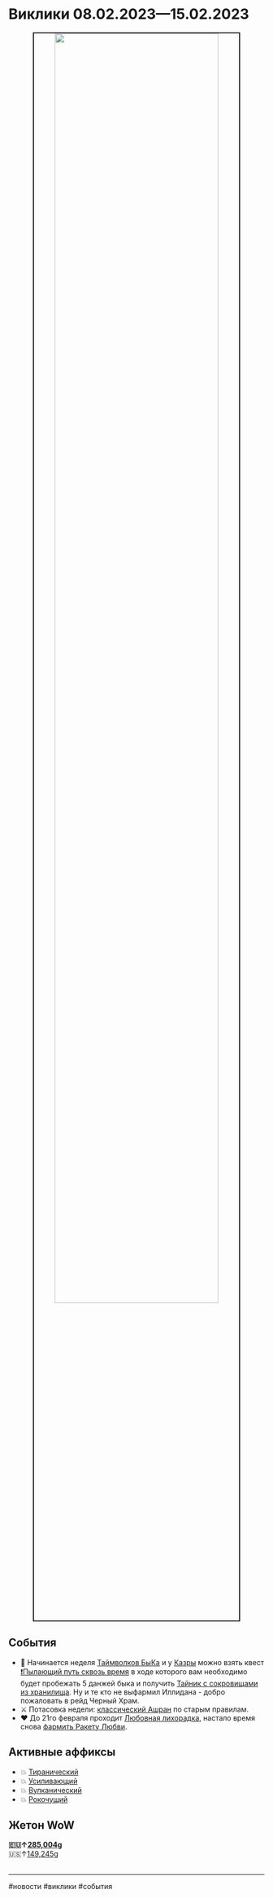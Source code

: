 <h1>Виклики 08.02.2023—15.02.2023</h1>

<p align="center">
	<img src="https://github.com/MagicalCow/TrinkIT-News/blob/main/Assets/Weeklies/Weekly-2307-01.jpg?raw=true" width="80%" border="2" /></a>
</p>

<h2>События</h2>
<ul>
  <li>🐉 Начинается неделя <a href="https://www.wowhead.com/ru/event=559/">Таймволков БыКа</a> и у <a href="https://www.wowhead.com/ru/npc=199526/">Казры</a> можно взять квест <a href="https://www.wowhead.com/ru/quest=72727/">❗Пылающий путь сквозь время</a> в ходе которого вам необходимо будет пробежать 5 данжей быка и получить <a href="https://www.wowhead.com/ru/item=202079/">Тайник с сокровищами из хранилища</a>. Ну и те кто не выфармил Иллидана - добро пожаловать в рейд Черный Храм.</li>
  <li>⚔️ Потасовка недели: <a href="https://www.wowhead.com/ru/event=1120/">классический Ашран</a> по старым правилам.</li>
  <li>❤️ До 21го февраля проходит <a href="https://www.wowhead.com/ru/event=423/">Любовная лихорадка</a>, настало время снова <a href="https://www.wowhead.com/ru/guide/world-events/holidays/love-is-in-the-air">фармить Ракету Любви</a>.</li>
</ul>

<h2>Активные аффиксы</h2>
<ul>
  <li>💥 <a href="https://ru.wowhead.com/affix=9">Тиранический<a></li>
  <li>💥 <a href="https://ru.wowhead.com/affix=7">Усиливающий<a></li>
  <li>💥 <a href="https://ru.wowhead.com/affix=3">Вулканический<a></li>
  <li>💥 <a href="https://ru.wowhead.com/affix=132">Рокочущий<a></li>
</ul>



<h2>Жетон WoW</h2>
<!-- ↓↑ -->
  <b>🇪🇺↑<a href="https://wowtokenprices.com/EU">285,004g</a></b><br>
  🇺🇸↑<a href="https://wowtokenprices.com/US">149,245g</a><br>
<br>
<hr>
#новости #виклики #события